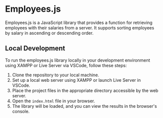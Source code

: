 # Employees.js

Employees.js is a JavaScript library that provides a function for retrieving employees with their salaries from a server. It supports sorting employees by salary in ascending or descending order.

## Local Development

To run the employees.js library locally in your development environment using XAMPP or Live Server via VSCode, follow these steps:

1. Clone the repository to your local machine.
2. Set up a local web server using XAMPP or launch Live Server in VSCode.
3. Place the project files in the appropriate directory accessible by the web server.
4. Open the `index.html` file in your browser.
5. The library will be loaded, and you can view the results in the browser's console.

